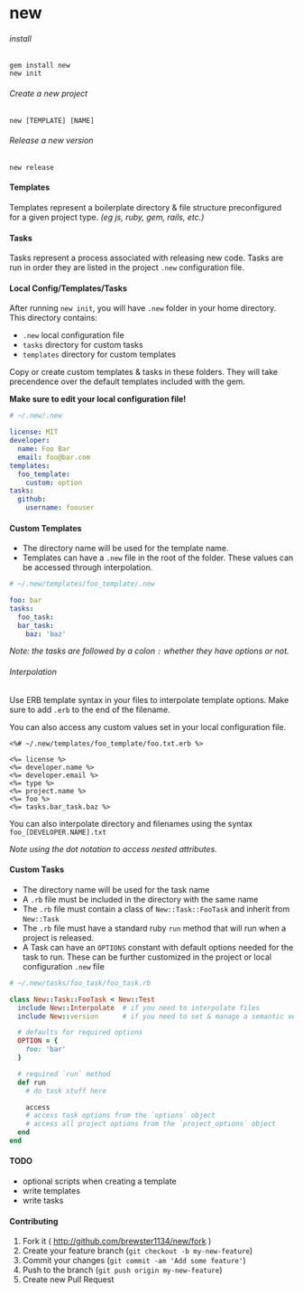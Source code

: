 # new
###### install
```shell
gem install new
new init
```

###### Create a new project
```shell
new [TEMPLATE] [NAME]
```

###### Release a new version
```shell
new release
```

#### Templates
Templates represent a boilerplate directory & file structure preconfigured for a given project type. _(eg js, ruby, gem, rails, etc.)_

#### Tasks
Tasks represent a process associated with releasing new code.  Tasks are run in order they are listed in the project `.new` configuration file.

#### Local Config/Templates/Tasks
After running `new init`, you will have `.new` folder in your home directory.  This directory contains:

* `.new` local configuration file
* `tasks` directory for custom tasks
* `templates` directory for custom templates

Copy or create custom templates & tasks in these folders.  They will take precendence over the default templates included with the gem.

**Make sure to edit your local configuration file!**

```yaml
# ~/.new/.new

license: MIT
developer:
  name: Foo Bar
  email: foo@bar.com
templates:
  foo_template:
    custom: option
tasks:
  github:
    username: foouser
```


#### Custom Templates
* The directory name will be used for the template name.
* Templates can have a `.new` file in the root of the folder.  These values can be accessed through interpolation.

```yaml
# ~/.new/templates/foo_template/.new

foo: bar
tasks:
  foo_task:
  bar_task:
    baz: 'baz'
```

_Note: the tasks are followed by a colon `:` whether they have options or not._

###### Interpolation
Use ERB template syntax in your files to interpolate template options.  Make sure to add `.erb` to the end of the filename.

You can also access any custom values set in your local configuration file.

```erb
<%# ~/.new/templates/foo_template/foo.txt.erb %>

<%= license %>
<%= developer.name %>
<%= developer.email %>
<%= type %>
<%= project.name %>
<%= foo %>
<%= tasks.bar_task.baz %>
```

You can also interpolate directory and filenames using the syntax `foo_[DEVELOPER.NAME].txt`

_Note using the dot notation to access nested attributes._

#### Custom Tasks
* The directory name will be used for the task name
* A `.rb` file must be included in the directory with the same name
* The `.rb` file must contain a class of `New::Task::FooTask` and inherit from `New::Task`
* The `.rb` file must have a standard ruby `run` method that will run when a project is released.
* A Task can have an `OPTIONS` constant with default options needed for the task to run.  These can be further customized in the project or local configuration `.new` file

```ruby
# ~/.new/tasks/foo_task/foo_task.rb

class New::Task::FooTask < New::Test
  include New::Interpolate  # if you need to interpolate files
  include New::version      # if you need to set & manage a semantic version

  # defaults for required options
  OPTION = {
    foo: 'bar'
  }

  # required `run` method
  def run
    # do task stuff here

    access
    # access task options from the `options` object
    # access all project options from the `project_options` object
  end
end
```

#### TODO
* optional scripts when creating a template
* write templates
* write tasks

#### Contributing
1. Fork it ( http://github.com/brewster1134/new/fork )
2. Create your feature branch (`git checkout -b my-new-feature`)
3. Commit your changes (`git commit -am 'Add some feature'`)
4. Push to the branch (`git push origin my-new-feature`)
5. Create new Pull Request
